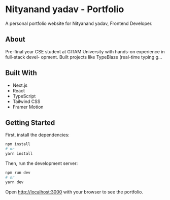 # Nityanand yadav - Portfolio

A personal portfolio website for Nityanand yadav, Frontend Developer.

## About

Pre-final year CSE student at GITAM University with hands-on experience in full-stack devel-
opment. Built projects like TypeBlaze (real-time typing g...

## Built With

- Next.js
- React
- TypeScript
- Tailwind CSS
- Framer Motion

## Getting Started

First, install the dependencies:

```bash
npm install
# or
yarn install
```

Then, run the development server:

```bash
npm run dev
# or
yarn dev
```

Open [http://localhost:3000](http://localhost:3000) with your browser to see the portfolio.
